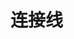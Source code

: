 # 连接线

<ProductCard
	img="/wiki/cable/grove-cable/img/grove-mian.png"
	name="Grove Cable(2根装)"
	link="/wiki/cable/grove-cable/index.md"
/>
